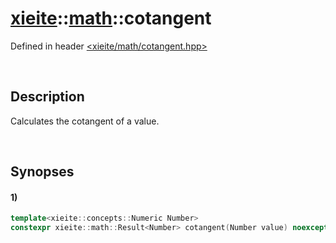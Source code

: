 # [xieite](../xieite.md)\:\:[math](../math.md)\:\:cotangent
Defined in header [<xieite/math/cotangent.hpp>](../../include/xieite/math/cotagent.hpp)

&nbsp;

## Description
Calculates the cotangent of a value.

&nbsp;

## Synopses
#### 1)
```cpp
template<xieite::concepts::Numeric Number>
constexpr xieite::math::Result<Number> cotangent(Number value) noexcept;
```
